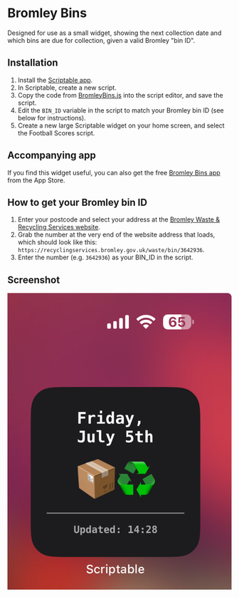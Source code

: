 # Bromley Bins

Designed for use as a small widget, showing the next collection date and which bins are due for collection, given a valid Bromley "bin ID".

## Installation

1. Install the [Scriptable app](https://itunes.apple.com/us/app/scriptable/id1405459188?mt=12).
2. In Scriptable, create a new script.
3. Copy the code from [BromleyBins.js](BromleyBins.js) into the script editor, and save the script.
4. Edit the `BIN_ID` variable in the script to match your Bromley bin ID (see below for instructions).
5. Create a new large Scriptable widget on your home screen, and select the Football Scores script.

## Accompanying app

If you find this widget useful, you can also get the free [Bromley Bins app](https://apps.apple.com/gb/app/bromley-bins/id6504371978) from the App Store.

## How to get your Bromley bin ID

1. Enter your postcode and select your address at the [Bromley Waste & Recycling Services website](https://recyclingservices.bromley.gov.uk/waste/).
2. Grab the number at the very end of the website address that loads, which should look like this: `https://recyclingservices.bromley.gov.uk/waste/bin/3642936`.
3. Enter the number (e.g. `3642936`) as your BIN_ID in the script.

## Screenshot

![Screenshot](screenshot.jpg)